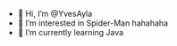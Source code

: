 - 👋 Hi, I’m @YvesAyla
- 👀 I’m interested in Spider-Man hahahaha 
- 🌱 I’m currently learning Java

<!---
YvesAyla/YvesAyla is a ✨ special ✨ repository because its `README.md` (this file) appears on your GitHub profile.
You can click the Preview link to take a look at your changes.
--->
